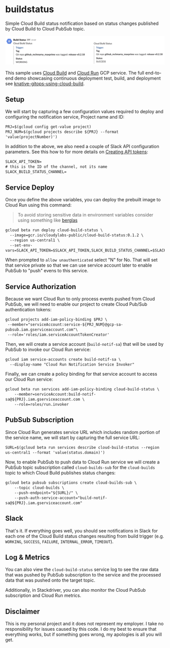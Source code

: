 # buildstatus

Simple Cloud Build status notification based on status changes published by Cloud Build to Cloud PubSub topic.

<img src="images/slack.png" alt="Slack Notification">

This sample uses [Cloud Build](https://cloud.google.com/cloud-build/) and [Cloud Run](https://cloud.google.com/run/) GCP service. The full end-to-end demo showcasing continuous deployment test, build, and deployment see [knative-gitops-using-cloud-build](https://github.com/mchmarny/knative-gitops-using-cloud-build).

## Setup

We will start by capturing a few configuration values required to deploy and configuring the notification service, Project name and ID:

```shell
PRJ=$(gcloud config get-value project)
PRJ_NUM=$(gcloud projects describe ${PRJ} --format 'value(projectNumber)')
```

In addition to the above, we also need a couple of Slack API configuration parameters. See this how to for more details on [Creating API tokens](https://get.slack.help/hc/en-us/articles/215770388-Create-and-regenerate-API-tokens):

```shell
SLACK_API_TOKEN=
# this is the ID of the channel, not its name
SLACK_BUILD_STATUS_CHANNEL=
```

## Service Deploy

Once you define the above variables, you can deploy the prebuilt image to Cloud Run using this command:

> To avoid storing sensitive data in environment variables consider using something like [berglas](https://github.com/GoogleCloudPlatform/berglas)

```shell
gcloud beta run deploy cloud-build-status \
  --image=gcr.io/cloudylabs-public/cloud-build-status:0.1.2 \
  --region us-central1 \
  --set-env-vars=SLACK_API_TOKEN=$SLACK_API_TOKEN,SLACK_BUILD_STATUS_CHANNEL=$SLACK_BUILD_STATUS_CHANNEL
```

When prompted to `allow unauthenticated` select "N" for No. That will set that service private so that we can use service account later to enable PubSub to "push" evens to this service.

## Service Authorization

Because we want Cloud Run to only process events pushed from Cloud PubSub, we will need to enable our project to create Cloud Pub/Sub authentication tokens:

```shell
gcloud projects add-iam-policy-binding $PRJ \
 --member="serviceAccount:service-${PRJ_NUM}@gcp-sa-pubsub.iam.gserviceaccount.com"\
 --role='roles/iam.serviceAccountTokenCreator'
```

Then, we will create a service account (`build-notif-sa`) that will be used by PubSub to invoke our Cloud Run service:

```shell
gcloud iam service-accounts create build-notif-sa \
  --display-name "Cloud Run Notification Service Invoker"
```

Finally, we can create a policy binding for that service account to access our Cloud Run service:

```shell
gcloud beta run services add-iam-policy-binding cloud-build-status \
	--member=serviceAccount:build-notif-sa@${PRJ}.iam.gserviceaccount.com \
	--role=roles/run.invoker
```

## PubSub Subscription

Since Cloud Run generates service URL which includes random portion of the service name, we will start by capturing the full service URL:

```shell
SURL=$(gcloud beta run services describe cloud-build-status --region us-central1 --format 'value(status.domain)')
```

Now, to enable PubSub to push data to Cloud Run service we will create a PubSub topic subscription called `cloud-builds-sub` for the `cloud-builds` topic to which Cloud Build publishes status changes:

```shell
gcloud beta pubsub subscriptions create cloud-builds-sub \
	--topic cloud-builds \
	--push-endpoint="${SURL}/" \
	--push-auth-service-account="build-notif-sa@${PRJ}.iam.gserviceaccount.com"
```

## Slack

That's it. If everything goes well, you should see notifications in Slack for each one of the Cloud Build status changes resulting from build trigger (e.g. `WORKING`, `SUCCESS`, `FAILURE`, `INTERNAL_ERROR`, `TIMEOUT`).

## Log & Metrics

You can also view the `cloud-build-status` service log to see the raw data that was pushed by PubSub subscription to the service and the processed data that was pushed onto the target topic.

Additionally, in Stackdriver, you can also monitor the Cloud PubSub subscription and Cloud Run metrics.

## Disclaimer

This is my personal project and it does not represent my employer. I take no responsibility for issues caused by this code. I do my best to ensure that everything works, but if something goes wrong, my apologies is all you will get.
